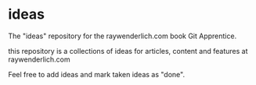 # ideas
The "ideas" repository for the raywenderlich.com book Git Apprentice.

this repository is a collections of ideas for articles, content and features at raywenderlich.com

Feel free to add ideas and mark taken ideas as "done".
